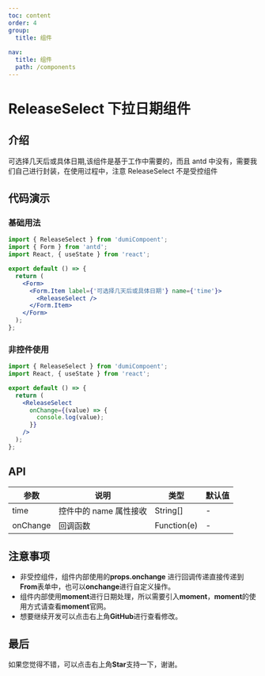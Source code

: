 ```yaml
---
toc: content
order: 4
group:
  title: 组件
  
nav:
  title: 组件
  path: /components
---
```


# ReleaseSelect 下拉日期组件

## 介绍

可选择几天后或具体日期,该组件是基于工作中需要的，而且 antd 中没有，需要我们自己进行封装，在使用过程中，注意 ReleaseSelect 不是受控组件

## 代码演示

### 基础用法

```jsx
import { ReleaseSelect } from 'dumiCompoent';
import { Form } from 'antd';
import React, { useState } from 'react';

export default () => {
  return (
    <Form>
      <Form.Item label={'可选择几天后或具体日期'} name={'time'}>
        <ReleaseSelect />
      </Form.Item>
    </Form>
  );
};
```

### 非控件使用

```jsx
import { ReleaseSelect } from 'dumiCompoent';
import React, { useState } from 'react';

export default () => {
  return (
    <ReleaseSelect
      onChange={(value) => {
        console.log(value);
      }}
    />
  );
};
```

## API

| 参数 | 说明                   | 类型     | 默认值 |
| ---- | ---------------------- | -------- | ------ |
| time | 控件中的 name 属性接收 | String[] | -      |
| onChange | 回调函数 | Function(e) | -      |

## 注意事项

- 非受控组件，组件内部使用的**props.onchange** 进行回调传递直接传递到**From**表单中，也可以**onchange**进行自定义操作。
- 组件内部使用**moment**进行日期处理，所以需要引入**moment**，**moment**的使用方式请查看**moment**官网。
- 想要继续开发可以点击右上角**GitHub**进行查看修改。

## 最后

如果您觉得不错，可以点击右上角**Star**支持一下，谢谢。